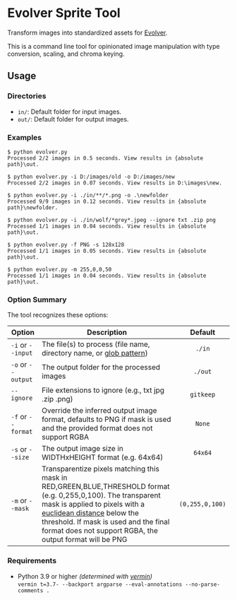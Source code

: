 # Evolver Sprite Tool

Transform images into standardized assets for [Evolver](https://github.com/marm00/evolver).

This is a command line tool for opinionated image manipulation with type conversion, scaling, and chroma keying.

## Usage

### Directories

- `in/`: Default folder for input images.
- `out/`: Default folder for output images.

### Examples

```console
$ python evolver.py
Processed 2/2 images in 0.5 seconds. View results in {absolute path}\out.

$ python evolver.py -i D:/images/old -o D:/images/new
Processed 2/2 images in 0.07 seconds. View results in D:\images\new.

$ python evolver.py -i ./in/**/*.png -o .\newfolder
Processed 9/9 images in 0.12 seconds. View results in {absolute path}\newfolder.

$ python evolver.py -i ./in/wolf/*grey*.jpeg --ignore txt .zip png
Processed 1/1 images in 0.04 seconds. View results in {absolute path}\out.

$ python evolver.py -f PNG -s 128x128
Processed 1/1 images in 0.05 seconds. View results in {absolute path}\out.

$ python evolver.py -m 255,0,0,50
Processed 1/1 images in 0.04 seconds. View results in {absolute path}\out.
```

### Option Summary

The tool recognizes these options:

| Option | Description | Default |
| --- | --- | :---: |
| `-i` or `--input` | The file(s) to process (file name, directory name, or [glob pattern](https://docs.python.org/3/library/glob.html)) | `./in` |
| `-o` or `--output` | The output folder for the processed images | `./out` |
| `--ignore` | File extensions to ignore (e.g., txt jpg .zip .png) | `gitkeep` |
| `-f` or `--format` | Override the inferred output image format, defaults to PNG if mask is used and the provided format does not support RGBA | `None` |
| `-s` or `--size` | The output image size in WIDTHxHEIGHT format (e.g. 64x64) | `64x64` |
| `-m` or `--mask` | Transparentize pixels matching this mask in RED,GREEN,BLUE,THRESHOLD format (e.g. 0,255,0,100). The transparent mask is applied to pixels with a [euclidean distance](https://en.wikipedia.org/wiki/Euclidean_distance) below the threshold. If mask is used and the final format does not support RGBA, the output format will be PNG | `(0,255,0,100)` |

### Requirements

- Python 3.9 or higher *(determined with [vermin](https://github.com/netromdk/vermin))*  
`vermin t=3.7- --backport argparse --eval-annotations --no-parse-comments .`
